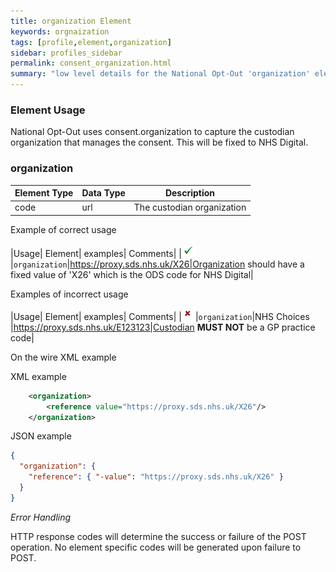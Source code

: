 ```yaml
---
title: organization Element
keywords: orgnaization
tags: [profile,element,organization]
sidebar: profiles_sidebar
permalink: consent_organization.html
summary: "low level details for the National Opt-Out 'organization' element"
---
```


### Element Usage ###

National Opt-Out uses consent.organization to capture the custodian organization that manages the consent. This will be fixed to NHS Digital.

### organization ###

|Element Type| Data Type| Description|
| ------------- | ------------- | ------------- |
| code| url |The custodian organization|


Example of correct usage

|Usage| Element| examples| Comments|
|![Tick](images/tick.png)|`organization`|https://proxy.sds.nhs.uk/X26|Organization should have a fixed value of 'X26' which is the ODS code for NHS Digital|

Examples of incorrect usage

|Usage| Element| examples| Comments|
|![Cross](images/cross.png)|`organization`|NHS Choices |https://proxy.sds.nhs.uk/E123123|Custodian **MUST NOT** be a GP practice code|


On the wire XML example

XML example

```xml
    <organization>
    	<reference value="https://proxy.sds.nhs.uk/X26"/>
    </organization>
```

JSON example

```json
{
  "organization": {
    "reference": { "-value": "https://proxy.sds.nhs.uk/X26" }
  }
}
```

*Error Handling*

HTTP response codes will determine the success or failure of the POST operation. No element specific codes will be generated upon failure to POST.






